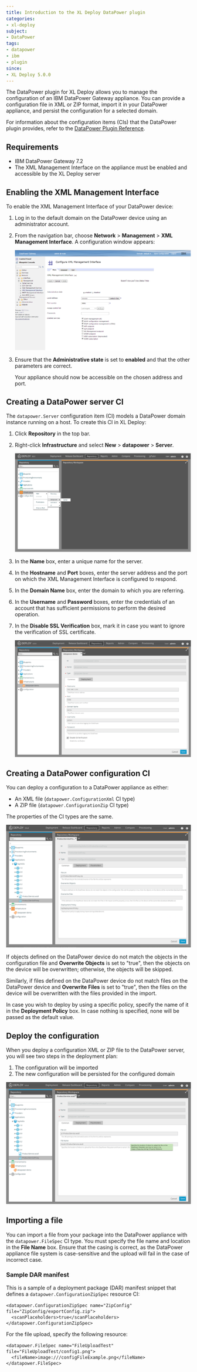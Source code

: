 ```yaml
---
title: Introduction to the XL Deploy DataPower plugin
categories:
- xl-deploy
subject:
- DataPower
tags:
- datapower
- ibm
- plugin
since:
- XL Deploy 5.0.0
---
```


The DataPower plugin for XL Deploy allows you to manage the configuration of an IBM DataPower Gateway appliance. You can provide a configuration file in XML or ZIP format, import it in your DataPower appliance, and persist the configuration for a selected domain.

For information about the configuration items (CIs) that the DataPower plugin provides, refer to the [DataPower Plugin Reference](/xl-deploy-xld-datapower-plugin/latest/dataPowerPluginManual.html).

## Requirements

* IBM DataPower Gateway 7.2
* The XML Management Interface on the appliance must be enabled and accessible by the XL Deploy server

## Enabling the XML Management Interface

To enable the XML Management Interface of your DataPower device:

1. Log in to the default domain on the DataPower device using an administrator account.
2. From the navigation bar, choose **Network** > **Management** > **XML Management Interface**. A configuration window appears:

    ![Configure XML Management Interface](images/datapower-configure-xml-management-interface.png)

3. Ensure that the **Administrative state** is set to **enabled** and that the other parameters are correct.

    Your appliance should now be accessible on the chosen address and port.

## Creating a DataPower server CI

The `datapower.Server` configuration item (CI) models a DataPower domain instance running on a host. To create this CI in XL Deploy:

1. Click **Repository** in the top bar.
1. Right-click **Infrastructure** and select **New** > **datapower** > **Server**.

    ![Create new datapower.Server CI](images/datapower-add-server.png)

1. In the **Name** box, enter a unique name for the server.
1. In the **Hostname** and **Port** boxes, enter the server address and the port on which the XML Management Interface is configured to respond.
1. In the **Domain Name** box, enter the domain to which you are referring.
1. In the **Username** and **Password** boxes, enter the credentials of an account that has sufficient permissions to perform the desired operation.
1. In the **Disable SSL Verification** box, mark it in case you want to ignore the verification of SSL certificate.

    ![datapower.Server CI properties](images/datapower-server-properties.png)

## Creating a DataPower configuration CI

You can deploy a configuration to a DataPower appliance as either:

* An XML file (`datapower.ConfigurationXml` CI type)
* A ZIP file (`datapower.ConfigurationZip` CI type)

The properties of the CI types are the same.

![Sample datapower.ConfigurationZip CI](images/datapower-configuration-zip-properties.png)

If objects defined on the DataPower device do not match the objects in the configuration file and **Overwrite Objects** is set to "true", then the objects on the device will be overwritten; otherwise, the objects will be skipped.

Similarly, if files defined on the DataPower device do not match files on the DataPower device and **Overwrite Files** is set to "true", then the files on the device will be overwritten with the files provided in the import.

In case you wish to deploy by using a specific policy, specify the name of it in the **Deployment Policy** box. In case nothing is specified, none will be passed as the default value.

## Deploy the configuration

When you deploy a configuration XML or ZIP file to the DataPower server, you will see two steps in the deployment plan:

1. The configuration will be imported
1. The new configuration will be persisted for the configured domain

![Sample datapower.File CI](images/datapower-configuration-file-properties.png)

## Importing a file

You can import a file from your package into the DataPower appliance with the `datapower.FileSpec` CI type. You must specify the file name and location in the **File Name** box. Ensure that the casing is correct, as the DataPower appliance file system is case-sensitive and the upload will fail in the case of incorrect case.

### Sample DAR manifest

This is a sample of a deployment package (DAR) manifest snippet that defines a `datapower.ConfigurationZipSpec` resource CI:

    <datapower.ConfigurationZipSpec name="ZipConfig" file="ZipConfig/exportConfig.zip">
      <scanPlaceholders>true</scanPlaceholders>
    </datapower.ConfigurationZipSpec>

For the file upload, specify the following resource:

    <datapower.FileSpec name="FileUploadTest" file="FileUploadTest/config1.png">
      <fileName>image:///configFileExample.png</fileName>
    </datapower.FileSpec>
